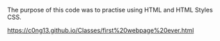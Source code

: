 The purpose of this code was to practise using HTML and HTML Styles CSS.

https://c0ng13.github.io/Classes/first%20webpage%20ever.html
